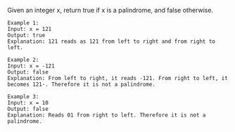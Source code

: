 Given an integer x, return true if x is a palindrome, and false otherwise.

```text
Example 1:
Input: x = 121
Output: true
Explanation: 121 reads as 121 from left to right and from right to left.
```

```text
Example 2:
Input: x = -121
Output: false
Explanation: From left to right, it reads -121. From right to left, it becomes 121-. Therefore it is not a palindrome.
```

```text
Example 3:
Input: x = 10
Output: false
Explanation: Reads 01 from right to left. Therefore it is not a palindrome.
```